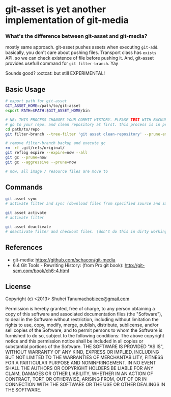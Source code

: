 git-asset is yet another implementation of git-media
====================================================

### What's the difference between git-asset and git-media?

mostly same approach.
git-asset pushes assets when executing `git-add`. basically, you don't care about pushing files.
Transport class has `exists` API. so we can check existence of file before pushing it.
And, git-asset provides usefull command for `git filter-branch`. Yay

Sounds good? :octcat: but still EXPERIMENTAL!

Basic Usage
-----------

````bash
# export path for git-asset
GIT_ASSET_HOME=/path/to/git-asset
export PATH=$PATH:$GIT_ASSET_HOME/bin

# NB: THIS PROCESS CHANGES YOUR COMMIT HISTORY. PLEASE TEST WITH BACKUP REPOSITORY.
# go to your repo. and clean repository at first. this process is in proportion to commit count.
cd path/to/repo
git filter-branch --tree-filter 'git asset clean-repository' --prune-empty -f -- --all

# remove filter-branch backup and execute gc
rm -rf .git/refs/original/
git reflog expire --expire=now --all
git gc --prune=now
git gc --aggressive --prune=now

# now, all image / resource files are move to

````

Commands
--------

````bash
git asset sync
# activate filter and sync (download files from specified source and smudge it. don't do this in dirty working tree)

git asset activate
# activate filter

git asset deactivate
# deactivate filter and checkout files. (don't do this in dirty working tree)
````

References
----------

* git-media: https://github.com/schacon/git-media
* 6.4 Git Tools - Rewriting History: (from Pro git book): http://git-scm.com/book/ch6-4.html

License
-------

Copyright (c) <2013> Shuhei Tanuma<chobieee@gmail.com>

Permission is hereby granted, free of charge, to any person obtaining a copy of this software and associated documentation files (the "Software"), to deal in the Software without restriction, including without limitation the rights to use, copy, modify, merge, publish, distribute, sublicense, and/or sell copies of the Software, and to permit persons to whom the Software is furnished to do so, subject to the following conditions:
The above copyright notice and this permission notice shall be included in all copies or substantial portions of the Software.
THE SOFTWARE IS PROVIDED "AS IS", WITHOUT WARRANTY OF ANY KIND, EXPRESS OR IMPLIED, INCLUDING BUT NOT LIMITED TO THE WARRANTIES OF MERCHANTABILITY, FITNESS FOR A PARTICULAR PURPOSE AND NONINFRINGEMENT. IN NO EVENT SHALL THE AUTHORS OR COPYRIGHT HOLDERS BE LIABLE FOR ANY CLAIM, DAMAGES OR OTHER LIABILITY, WHETHER IN AN ACTION OF CONTRACT, TORT OR OTHERWISE, ARISING FROM, OUT OF OR IN CONNECTION WITH THE SOFTWARE OR THE USE OR OTHER DEALINGS IN THE SOFTWARE.